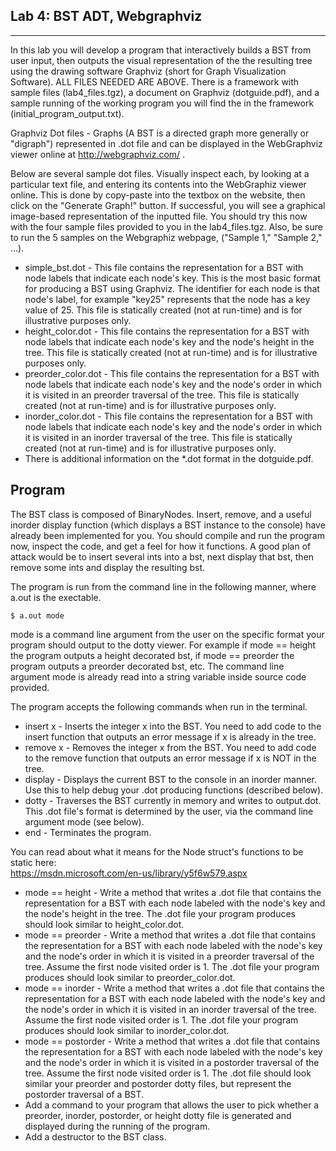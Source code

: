 Lab 4: BST ADT, Webgraphviz
---------------------------
---------------------------

In this lab you will develop a program that interactively builds a BST from user input, then outputs the visual representation of the the resulting tree using the drawing software Graphviz (short for Graph Visualization Software). ALL FILES NEEDED ARE ABOVE. There is a framework with sample files (lab4_files.tgz), a document on Graphviz (dotguide.pdf), and a sample running of the working program you will find the in the framework (initial_program_output.txt).

Graphviz Dot files - Graphs (A BST is a directed graph more generally or "digraph") represented in .dot file and can be displayed in the WebGraphviz viewer online at http://webgraphviz.com/ .

Below are several sample dot files. Visually inspect each, by looking at a particular text file, and entering its contents into the WebGraphiz viewer online. This is done by copy-paste into the textbox on the website, then click on the "Generate Graph!" button. If successful, you will see a graphical image-based representation of the inputted file. You should try this now with the four sample files provided to you in the lab4_files.tgz. Also, be sure to run the 5 samples on the Webgraphiz webpage, ("Sample 1," "Sample 2," ...).

* simple_bst.dot - This file contains the representation for a BST with node labels that indicate each node's key. This is the most basic format for producing a BST using Graphviz. The identifier for each node is that node's label, for example "key25" represents that the node has a key value of 25. This file is statically created (not at run-time) and is for illustrative purposes only.
* height_color.dot - This file contains the representation for a BST with node labels that indicate each node's key and the node's height in the tree. This file is statically created (not at run-time) and is for illustrative purposes only.
* preorder_color.dot - This file contains the representation for a BST with node labels that indicate each node's key and the node's order in which it is visited in an preorder traversal of the tree. This file is statically created (not at run-time) and is for illustrative purposes only.
* inorder_color.dot - This file contains the representation for a BST with node labels that indicate each node's key and the node's order in which it is visited in an inorder traversal of the tree. This file is statically created (not at run-time) and is for illustrative purposes only.
* There is additional information on the *.dot format in the dotguide.pdf.

Program
-------

The BST class is composed of BinaryNodes. Insert, remove, and a useful inorder display function (which displays a BST instance to the console) have already been implemented for you. You should compile and run the program now, inspect the code, and get a feel for how it functions. A good plan of attack would be to insert several ints into a bst, next display that bst, then remove some ints and display the resulting bst. 

The program is run from the command line in the following manner, where a.out is the exectable.

<pre><code>$ a.out mode</pre></code>

mode is a command line argument from the user on the specific format your program should output to the dotty viewer. For example if mode == height the program outputs  a height decorated bst, if mode == preorder the program outputs  a preorder decorated bst, etc. The command line argument mode is already read into a string variable inside source code provided.

The program accepts  the following commands when run in the terminal.

* insert x - Inserts the integer x into the BST. You need to add code to the insert function that outputs an error message if x is already in the tree.
* remove x - Removes the integer x from the BST. You need to add code to the remove function that outputs an error message if x is NOT in the tree.
* display - Displays the current BST to the console in an inorder manner. Use this to help debug your .dot producing functions (described below).
* dotty - Traverses the BST currently in memory and writes to output.dot. This .dot file's format is determined by the user, via the command line argument mode (see below).
* end - Terminates the program.

You can read about what it means for the Node struct's functions to be static here: </br>
https://msdn.microsoft.com/en-us/library/y5f6w579.aspx

* mode == height - Write a method that writes a .dot file that contains the representation for a BST with each node labeled with the node's key and the node's height in the tree. The .dot file your program produces should look similar to height_color.dot.
* mode == preorder - Write a method that writes a .dot file that contains the representation for a BST with each node labeled with the node's key and the node's order in which it is visited in a preorder traversal of the tree. Assume the first node visited order is 1. The .dot file your program produces should look similar to preorder_color.dot.
* mode == inorder - Write a method that writes a .dot file that contains the representation for a BST with each node labeled with the node's key and the node's order in which it is visited in an inorder traversal of the tree. Assume the first node visited order is 1. The .dot file your program produces should look similar to inorder_color.dot.
* mode == postorder - Write a method that writes a .dot file that contains the representation for a BST with each node labeled with the node's key and the node's order in which it is visited in a postorder traversal of the tree. Assume the first node visited order is 1. The .dot file should look similar your preorder and postorder dotty files, but represent the postorder traversal of a BST.
* Add a command to your program that allows the user to pick whether a preorder, inorder, postorder, or height dotty file is generated and displayed during the running of the program.
* Add a destructor to the BST class. 
